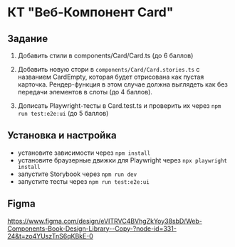 # КТ "Веб-Компонент Card"

## Задание

1. Добавить стили в components/Card/Card.ts
(до 6 баллов)

2. Добавить новую стори в `components/Card/Card.stories.ts` с названием CardEmpty, которая будет отрисована как пустая карточка. Рендер-функция в этом случае должна выглядеть как <card-component> без передачи элементов в слоты (до 4 баллов).

3. Дописать Playwright-тесты в Card.test.ts и проверить их через `npm run test:e2e:ui` (до 5 баллов)

## Установка и настройка

- установите зависимости через `npm install`
- установите браузерные движки для Playwright через `npx playwright install`
- запустите Storybook через `npm run dev`
- запустите тесты через `npm run test:e2e:ui` 

## Figma

https://www.figma.com/design/eVITRVC4BVhgZkYoy38sbD/Web-Components-Book-Design-Library--Copy-?node-id=331-24&t=zo4YUszTnS6qKBkE-0
